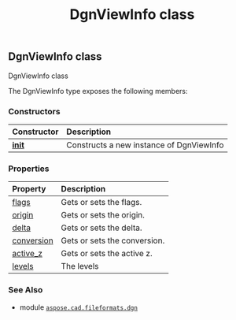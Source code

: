 ﻿---
title: DgnViewInfo class
second_title: Aspose.CAD for Python via .NET API References
description: 
type: docs
weight: 120
url: /python-net/aspose.cad.fileformats.dgn/dgnviewinfo/
is_root: false
---

## DgnViewInfo class

DgnViewInfo class



The DgnViewInfo type exposes the following members:

### Constructors
| Constructor | Description |
| :- | :- |
| [__init__](/cad/python-net/aspose.cad.fileformats.dgn/dgnviewinfo/__init__/#) | Constructs a new instance of DgnViewInfo |


### Properties
| Property | Description |
| :- | :- |
| [flags](/cad/python-net/aspose.cad.fileformats.dgn/dgnviewinfo/flags) | Gets or sets the flags. |
| [origin](/cad/python-net/aspose.cad.fileformats.dgn/dgnviewinfo/origin) | Gets or sets the origin. |
| [delta](/cad/python-net/aspose.cad.fileformats.dgn/dgnviewinfo/delta) | Gets or sets the delta. |
| [conversion](/cad/python-net/aspose.cad.fileformats.dgn/dgnviewinfo/conversion) | Gets or sets the conversion. |
| [active_z](/cad/python-net/aspose.cad.fileformats.dgn/dgnviewinfo/active_z) | Gets or sets the active z. |
| [levels](/cad/python-net/aspose.cad.fileformats.dgn/dgnviewinfo/levels) | The levels |



### See Also
* module [`aspose.cad.fileformats.dgn`](..)
